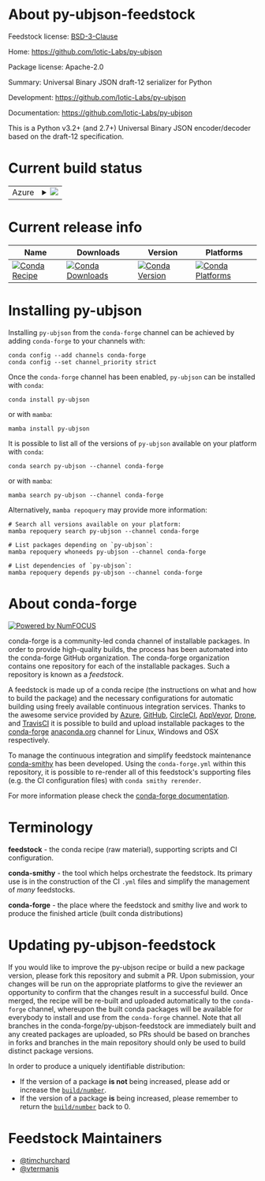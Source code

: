 About py-ubjson-feedstock
=========================

Feedstock license: [BSD-3-Clause](https://github.com/conda-forge/py-ubjson-feedstock/blob/main/LICENSE.txt)

Home: https://github.com/Iotic-Labs/py-ubjson

Package license: Apache-2.0

Summary: Universal Binary JSON draft-12 serializer for Python

Development: https://github.com/Iotic-Labs/py-ubjson

Documentation: https://github.com/Iotic-Labs/py-ubjson

This is a Python v3.2+ (and 2.7+) Universal Binary JSON encoder/decoder
based on the draft-12 specification.


Current build status
====================


<table>
    
  <tr>
    <td>Azure</td>
    <td>
      <details>
        <summary>
          <a href="https://dev.azure.com/conda-forge/feedstock-builds/_build/latest?definitionId=835&branchName=main">
            <img src="https://dev.azure.com/conda-forge/feedstock-builds/_apis/build/status/py-ubjson-feedstock?branchName=main">
          </a>
        </summary>
        <table>
          <thead><tr><th>Variant</th><th>Status</th></tr></thead>
          <tbody><tr>
              <td>linux_64_python3.10.____cpython</td>
              <td>
                <a href="https://dev.azure.com/conda-forge/feedstock-builds/_build/latest?definitionId=835&branchName=main">
                  <img src="https://dev.azure.com/conda-forge/feedstock-builds/_apis/build/status/py-ubjson-feedstock?branchName=main&jobName=linux&configuration=linux%20linux_64_python3.10.____cpython" alt="variant">
                </a>
              </td>
            </tr><tr>
              <td>linux_64_python3.11.____cpython</td>
              <td>
                <a href="https://dev.azure.com/conda-forge/feedstock-builds/_build/latest?definitionId=835&branchName=main">
                  <img src="https://dev.azure.com/conda-forge/feedstock-builds/_apis/build/status/py-ubjson-feedstock?branchName=main&jobName=linux&configuration=linux%20linux_64_python3.11.____cpython" alt="variant">
                </a>
              </td>
            </tr><tr>
              <td>linux_64_python3.12.____cpython</td>
              <td>
                <a href="https://dev.azure.com/conda-forge/feedstock-builds/_build/latest?definitionId=835&branchName=main">
                  <img src="https://dev.azure.com/conda-forge/feedstock-builds/_apis/build/status/py-ubjson-feedstock?branchName=main&jobName=linux&configuration=linux%20linux_64_python3.12.____cpython" alt="variant">
                </a>
              </td>
            </tr><tr>
              <td>linux_64_python3.13.____cp313</td>
              <td>
                <a href="https://dev.azure.com/conda-forge/feedstock-builds/_build/latest?definitionId=835&branchName=main">
                  <img src="https://dev.azure.com/conda-forge/feedstock-builds/_apis/build/status/py-ubjson-feedstock?branchName=main&jobName=linux&configuration=linux%20linux_64_python3.13.____cp313" alt="variant">
                </a>
              </td>
            </tr><tr>
              <td>linux_64_python3.9.____cpython</td>
              <td>
                <a href="https://dev.azure.com/conda-forge/feedstock-builds/_build/latest?definitionId=835&branchName=main">
                  <img src="https://dev.azure.com/conda-forge/feedstock-builds/_apis/build/status/py-ubjson-feedstock?branchName=main&jobName=linux&configuration=linux%20linux_64_python3.9.____cpython" alt="variant">
                </a>
              </td>
            </tr><tr>
              <td>osx_64_python3.10.____cpython</td>
              <td>
                <a href="https://dev.azure.com/conda-forge/feedstock-builds/_build/latest?definitionId=835&branchName=main">
                  <img src="https://dev.azure.com/conda-forge/feedstock-builds/_apis/build/status/py-ubjson-feedstock?branchName=main&jobName=osx&configuration=osx%20osx_64_python3.10.____cpython" alt="variant">
                </a>
              </td>
            </tr><tr>
              <td>osx_64_python3.11.____cpython</td>
              <td>
                <a href="https://dev.azure.com/conda-forge/feedstock-builds/_build/latest?definitionId=835&branchName=main">
                  <img src="https://dev.azure.com/conda-forge/feedstock-builds/_apis/build/status/py-ubjson-feedstock?branchName=main&jobName=osx&configuration=osx%20osx_64_python3.11.____cpython" alt="variant">
                </a>
              </td>
            </tr><tr>
              <td>osx_64_python3.12.____cpython</td>
              <td>
                <a href="https://dev.azure.com/conda-forge/feedstock-builds/_build/latest?definitionId=835&branchName=main">
                  <img src="https://dev.azure.com/conda-forge/feedstock-builds/_apis/build/status/py-ubjson-feedstock?branchName=main&jobName=osx&configuration=osx%20osx_64_python3.12.____cpython" alt="variant">
                </a>
              </td>
            </tr><tr>
              <td>osx_64_python3.13.____cp313</td>
              <td>
                <a href="https://dev.azure.com/conda-forge/feedstock-builds/_build/latest?definitionId=835&branchName=main">
                  <img src="https://dev.azure.com/conda-forge/feedstock-builds/_apis/build/status/py-ubjson-feedstock?branchName=main&jobName=osx&configuration=osx%20osx_64_python3.13.____cp313" alt="variant">
                </a>
              </td>
            </tr><tr>
              <td>osx_64_python3.9.____cpython</td>
              <td>
                <a href="https://dev.azure.com/conda-forge/feedstock-builds/_build/latest?definitionId=835&branchName=main">
                  <img src="https://dev.azure.com/conda-forge/feedstock-builds/_apis/build/status/py-ubjson-feedstock?branchName=main&jobName=osx&configuration=osx%20osx_64_python3.9.____cpython" alt="variant">
                </a>
              </td>
            </tr><tr>
              <td>win_64_python3.10.____cpython</td>
              <td>
                <a href="https://dev.azure.com/conda-forge/feedstock-builds/_build/latest?definitionId=835&branchName=main">
                  <img src="https://dev.azure.com/conda-forge/feedstock-builds/_apis/build/status/py-ubjson-feedstock?branchName=main&jobName=win&configuration=win%20win_64_python3.10.____cpython" alt="variant">
                </a>
              </td>
            </tr><tr>
              <td>win_64_python3.11.____cpython</td>
              <td>
                <a href="https://dev.azure.com/conda-forge/feedstock-builds/_build/latest?definitionId=835&branchName=main">
                  <img src="https://dev.azure.com/conda-forge/feedstock-builds/_apis/build/status/py-ubjson-feedstock?branchName=main&jobName=win&configuration=win%20win_64_python3.11.____cpython" alt="variant">
                </a>
              </td>
            </tr><tr>
              <td>win_64_python3.12.____cpython</td>
              <td>
                <a href="https://dev.azure.com/conda-forge/feedstock-builds/_build/latest?definitionId=835&branchName=main">
                  <img src="https://dev.azure.com/conda-forge/feedstock-builds/_apis/build/status/py-ubjson-feedstock?branchName=main&jobName=win&configuration=win%20win_64_python3.12.____cpython" alt="variant">
                </a>
              </td>
            </tr><tr>
              <td>win_64_python3.13.____cp313</td>
              <td>
                <a href="https://dev.azure.com/conda-forge/feedstock-builds/_build/latest?definitionId=835&branchName=main">
                  <img src="https://dev.azure.com/conda-forge/feedstock-builds/_apis/build/status/py-ubjson-feedstock?branchName=main&jobName=win&configuration=win%20win_64_python3.13.____cp313" alt="variant">
                </a>
              </td>
            </tr><tr>
              <td>win_64_python3.9.____cpython</td>
              <td>
                <a href="https://dev.azure.com/conda-forge/feedstock-builds/_build/latest?definitionId=835&branchName=main">
                  <img src="https://dev.azure.com/conda-forge/feedstock-builds/_apis/build/status/py-ubjson-feedstock?branchName=main&jobName=win&configuration=win%20win_64_python3.9.____cpython" alt="variant">
                </a>
              </td>
            </tr>
          </tbody>
        </table>
      </details>
    </td>
  </tr>
</table>

Current release info
====================

| Name | Downloads | Version | Platforms |
| --- | --- | --- | --- |
| [![Conda Recipe](https://img.shields.io/badge/recipe-py--ubjson-green.svg)](https://anaconda.org/conda-forge/py-ubjson) | [![Conda Downloads](https://img.shields.io/conda/dn/conda-forge/py-ubjson.svg)](https://anaconda.org/conda-forge/py-ubjson) | [![Conda Version](https://img.shields.io/conda/vn/conda-forge/py-ubjson.svg)](https://anaconda.org/conda-forge/py-ubjson) | [![Conda Platforms](https://img.shields.io/conda/pn/conda-forge/py-ubjson.svg)](https://anaconda.org/conda-forge/py-ubjson) |

Installing py-ubjson
====================

Installing `py-ubjson` from the `conda-forge` channel can be achieved by adding `conda-forge` to your channels with:

```
conda config --add channels conda-forge
conda config --set channel_priority strict
```

Once the `conda-forge` channel has been enabled, `py-ubjson` can be installed with `conda`:

```
conda install py-ubjson
```

or with `mamba`:

```
mamba install py-ubjson
```

It is possible to list all of the versions of `py-ubjson` available on your platform with `conda`:

```
conda search py-ubjson --channel conda-forge
```

or with `mamba`:

```
mamba search py-ubjson --channel conda-forge
```

Alternatively, `mamba repoquery` may provide more information:

```
# Search all versions available on your platform:
mamba repoquery search py-ubjson --channel conda-forge

# List packages depending on `py-ubjson`:
mamba repoquery whoneeds py-ubjson --channel conda-forge

# List dependencies of `py-ubjson`:
mamba repoquery depends py-ubjson --channel conda-forge
```


About conda-forge
=================

[![Powered by
NumFOCUS](https://img.shields.io/badge/powered%20by-NumFOCUS-orange.svg?style=flat&colorA=E1523D&colorB=007D8A)](https://numfocus.org)

conda-forge is a community-led conda channel of installable packages.
In order to provide high-quality builds, the process has been automated into the
conda-forge GitHub organization. The conda-forge organization contains one repository
for each of the installable packages. Such a repository is known as a *feedstock*.

A feedstock is made up of a conda recipe (the instructions on what and how to build
the package) and the necessary configurations for automatic building using freely
available continuous integration services. Thanks to the awesome service provided by
[Azure](https://azure.microsoft.com/en-us/services/devops/), [GitHub](https://github.com/),
[CircleCI](https://circleci.com/), [AppVeyor](https://www.appveyor.com/),
[Drone](https://cloud.drone.io/welcome), and [TravisCI](https://travis-ci.com/)
it is possible to build and upload installable packages to the
[conda-forge](https://anaconda.org/conda-forge) [anaconda.org](https://anaconda.org/)
channel for Linux, Windows and OSX respectively.

To manage the continuous integration and simplify feedstock maintenance
[conda-smithy](https://github.com/conda-forge/conda-smithy) has been developed.
Using the ``conda-forge.yml`` within this repository, it is possible to re-render all of
this feedstock's supporting files (e.g. the CI configuration files) with ``conda smithy rerender``.

For more information please check the [conda-forge documentation](https://conda-forge.org/docs/).

Terminology
===========

**feedstock** - the conda recipe (raw material), supporting scripts and CI configuration.

**conda-smithy** - the tool which helps orchestrate the feedstock.
                   Its primary use is in the construction of the CI ``.yml`` files
                   and simplify the management of *many* feedstocks.

**conda-forge** - the place where the feedstock and smithy live and work to
                  produce the finished article (built conda distributions)


Updating py-ubjson-feedstock
============================

If you would like to improve the py-ubjson recipe or build a new
package version, please fork this repository and submit a PR. Upon submission,
your changes will be run on the appropriate platforms to give the reviewer an
opportunity to confirm that the changes result in a successful build. Once
merged, the recipe will be re-built and uploaded automatically to the
`conda-forge` channel, whereupon the built conda packages will be available for
everybody to install and use from the `conda-forge` channel.
Note that all branches in the conda-forge/py-ubjson-feedstock are
immediately built and any created packages are uploaded, so PRs should be based
on branches in forks and branches in the main repository should only be used to
build distinct package versions.

In order to produce a uniquely identifiable distribution:
 * If the version of a package **is not** being increased, please add or increase
   the [``build/number``](https://docs.conda.io/projects/conda-build/en/latest/resources/define-metadata.html#build-number-and-string).
 * If the version of a package **is** being increased, please remember to return
   the [``build/number``](https://docs.conda.io/projects/conda-build/en/latest/resources/define-metadata.html#build-number-and-string)
   back to 0.

Feedstock Maintainers
=====================

* [@timchurchard](https://github.com/timchurchard/)
* [@vtermanis](https://github.com/vtermanis/)

